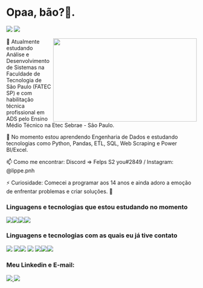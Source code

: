 # Opaa, bão?👋.

<img src="https://img.shields.io/badge/Procurando%20Estágio-32CD32?style=for-the-badge&logo=Handshake&logoColor=white"> <img src="https://img.shields.io/badge/Procurando%20uma%20oportunidade%20de%20est%C3%A1gio%20em%20Análise/Engenharia%20de%20Dados-FFA500?style=for-the-badge&logo=Handshake&logoColor=white">



<img align="right" src="https://media1.giphy.com/media/13HgwGsXF0aiGY/giphy.gif" width="380" height="220">

🔭 Atualmente estudando Análise e Desenvolvimento de Sistemas na Faculdade de Tecnologia de São Paulo (FATEC SP) e com habilitação técnica profissional em ADS pelo Ensino Médio Técnico na Etec Sebrae - São Paulo.

🌱 No momento estou aprendendo Engenharia de Dados e estudando tecnologias como Python, Pandas, ETL, SQL, Web Scraping e Power BI/Excel.

📫 Como me encontrar: Discord => Felps S2 you#2849 / Instagram: @lippe.pnh

⚡ Curiosidade: Comecei a programar aos 14 anos e ainda adoro a emoção de enfrentar problemas e criar soluções. 🚀

###  Linguagens e tecnologias que estou estudando no momento

<img src="https://img.shields.io/badge/Python-3776AB?style=for-the-badge&logo=python&logoColor=white"><img src="https://img.shields.io/badge/Pandas-150458?style=for-the-badge&logo=pandas&logoColor=white"><img src="https://img.shields.io/badge/SQL-4479A1?style=for-the-badge&logo=postgresql&logoColor=white"><img src="https://img.shields.io/badge/Power%20BI-F2C811?style=for-the-badge&logo=powerbi&logoColor=black">

###  Linguagens e tecnologias com as quais eu já tive contato

<img src="https://img.shields.io/badge/HTML5-E34F26?style=for-the-badge&logo=html5&logoColor=white"> <img src="https://img.shields.io/badge/CSS3-1572B6?style=for-the-badge&logo=css3&logoColor=white"><img src="https://img.shields.io/badge/JavaScript-F7DF1E?style=for-the-badge&logo=javascript&logoColor=black">
<img src="https://img.shields.io/badge/PHP-777BB4?style=for-the-badge&logo=php&logoColor=white"> <img src="https://img.shields.io/badge/MySQL-00000F?style=for-the-badge&logo=mysql&logoColor=white"><img src="https://img.shields.io/badge/Git-F05032?style=for-the-badge&logo=git&logoColor=white"><img src="https://img.shields.io/badge/C%23-239120?style=for-the-badge&logo=c-sharp&logoColor=white">

### Meu Linkedin e E-mail:
<a href="https://www.linkedin.com/in/felippe-pinheiro-87488b220/" target="_blank">
  <img src="https://img.shields.io/badge/LinkedIn-0077B5?style=for-the-badge&logo=linkedin&logoColor=white">
</a>
<a href="mailto:santospinheiro31@outlook.com">
  <img src="https://img.shields.io/badge/Email-0078D4?style=for-the-badge&logo=microsoft-outlook&logoColor=white">
</a>




